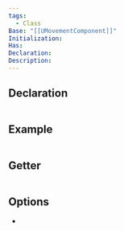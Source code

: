 ```yaml
---
tags:
  - Class
Base: "[[UMovementComponent]]"
Initialization: 
Has: 
Declaration: 
Description:
---
```


## Declaration

```cpp
```

## Example

```cpp
```

## Getter

```cpp
```

## Options
- 